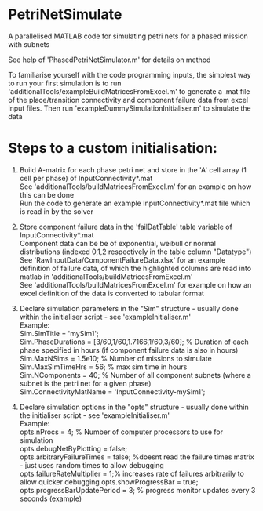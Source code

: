 # PetriNetSimulate
A parallelised MATLAB code for simulating petri nets for a phased mission with subnets

See help of 'PhasedPetriNetSimulator.m' for details on method

To familiarise yourself with the code programming inputs, the simplest way to run your first simulation is to run 'additionalTools/exampleBuildMatricesFromExcel.m' to generate a .mat file of the place/transition connectivity and component failure data from excel input files. Then run 'exampleDummySimulationInitialiser.m' to simulate the data

# Steps to a custom initialisation:

1) Build A-matrix for each phase petri net and store in the 'A' cell array (1 cell per phase) of InputConnectivity*.mat
    <br> See 'additionalTools/buildMatricesFromExcel.m' for an example on how this can be done
    <br> Run the code to generate an example InputConnectivity*.mat file which is read in by the solver

2) Store component failure data in the 'failDatTable' table variable of InputConnectivity*.mat
    <br> Component data can be be of exponential, weibull or normal distributions (indexed 0,1,2 respectively in the table column "Datatype")
    <br> See 'RawInputData/ComponentFailureData.xlsx' for an example definition of failure data, of which the highlighted columns are read into matlab in 'additionalTools/buildMatricesFromExcel.m'
    <br> See 'additionalTools/buildMatricesFromExcel.m' for example on how an excel definition of the data is converted to tabular format

3) Declare simulation parameters in the "Sim" structure - usually done within the initialiser script - see 'exampleInitialiser.m'
    <br> Example: 
        <br> Sim.SimTitle = 'mySim1';
        <br> Sim.PhaseDurations = [3/60,1/60,1.7166,1/60,3/60]; % Duration of each phase specified in hours (if component failure data is also in hours)
        <br> Sim.MaxNSims = 1.5e10; %  Number of missions to simulate
        <br> Sim.MaxSimTimeHrs = 56; % max sim time in hours
        <br> Sim.NComponents = 40; % Number of all component subnets (where a subnet is the petri net for a given phase)
        <br> Sim.ConnectivityMatName = 'InputConnectivity-mySim1';

4) Declare simulation options in the "opts" structure - usually done within the initialiser script - see 'exampleInitialiser.m'
    <br> Example:
        <br> opts.nProcs = 4; % Number of computer processors to use for simulation
        <br>opts.debugNetByPlotting = false;
        <br> opts.arbitraryFailureTimes = false; %doesnt read the failure times matrix - just uses random times to allow debugging
        <br> opts.failureRateMultiplier = 1;% increases rate of failures arbitrarily to allow quicker debugging
        opts.showProgressBar = true;
        opts.progressBarUpdatePeriod = 3; % progress monitor updates every 3 seconds (example)
